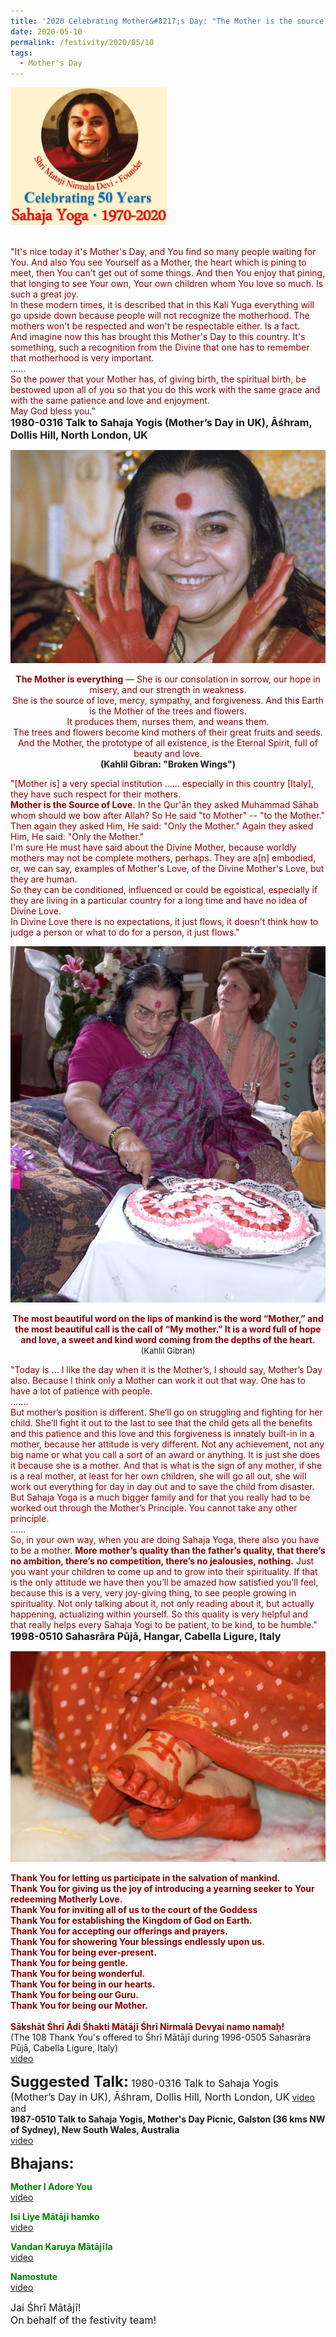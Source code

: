 ```yaml
---
title: '2020 Celebrating Mother&#8217;s Day: "The Mother is the source of love." '
date: 2020-05-10
permalink: /festivity/2020/05/10
tags:
  - Mother's Day
---
```


<div style="text-align: left"><img src="/images/image00.png" width="250" /></div><br>

<p>
<font color="DarkRed">"It's nice today it's Mother's Day, and You find so many people waiting for You. 
And also You see Yourself as a Mother, the heart which is pining to meet, then You can't get out of some things. And then You enjoy that pining, that longing to see Your own, Your own children whom You love so much. Is such a great joy.<br>
In these modern times, it is described that in this Kali Yuga everything will go upside down because people will not recognize the motherhood. The mothers won't be respected and won't be respectable either. Is a fact.<br>
And imagine now this has brought this Mother's Day to this country. It's something, such a recognition from the Divine that one has to remember that motherhood is very important.<br>
......<br>
So the power that your Mother has, of giving birth, the spiritual birth, be bestowed upon all of you so that you do this work with the same grace and with the same patience and love and enjoyment.<br>
May God bless you."</font><br>
<font size="+0"><b>1980-0316 Talk to Sahaja Yogis (Mother’s Day in UK),  Āśhram, Dollis Hill, North London, UK</b></font>
</p>

<div style="text-align: center"><img src="/images/image335.png" /></div>

<p style="text-align:center;">
<font color="DarkRed"><b>The Mother is everything</b> — She is our consolation in sorrow, our hope in misery, and our strength in weakness.<br>
She is the source of love, mercy, sympathy, and forgiveness. And this Earth is the Mother of the trees and flowers.<br>
It produces them, nurses them, and weans them.<br>
The trees and flowers become kind mothers of their great fruits and seeds.<br> 
And the Mother, the prototype of all existence, is the Eternal Spirit, full of beauty and love.</font><br>
<b>(Kahlil Gibran: "Broken Wings")</b><br>
</p>

<p>
<font color="DarkRed">"[Mother is] a very special institution ...... especially in this country [Italy], they have such respect for their mothers.<br>
<b>Mother is the Source of Love.</b> In the Qur'ān they asked Muhammad Sāhab whom should we bow after Allah? So He said "to Mother" -- "to the Mother."<br>
Then again they asked Him, He said: "Only the Mother." Again they asked Him, He said: "Only the Mother."<br>
I'm sure He must have said about the Divine Mother, because worldly mothers may not be complete mothers, perhaps. They are a[n] embodied, or, we can say, examples of Mother's Love, of the Divine Mother's Love, but they are human.<br>
So they can be conditioned, influenced or could be egoistical, especially if they are living in a particular country for a long time and have no idea of Divine Love.<br>
In Divine Love there is no expectations, it just flows, it doesn't think how to judge a person or what to do for a person, it just flows."</font><br>
<font size="+0"><b></b></font>
</p>

<div style="text-align: center"><img src="/images/image436.png" /></div>

<p style="text-align:center;">
<font color="DarkRed"><b>The most beautiful word on the lips of mankind is the word “Mother,” and the most beautiful call is the call of “My mother.” 
It is a word full of hope and love, a sweet and kind word coming from the depths of the heart. </b></font><br>
<font size="-1">(Kahlil Gibran)</font><br>
</p>

<p>
<font color="DarkRed">"Today is ... I like the day when it is the Mother’s, I should say, Mother’s Day also. Because I think only a Mother can work it out that way. One has to have a lot of patience with people.<br>
.......<br>
But mother’s position is different. She’ll go on struggling and fighting for her child. She’ll fight it out to the last to see that the child gets all the benefits and this patience and this love and this forgiveness is innately built-in in a mother, because her attitude is very different. Not any achievement, not any big name or what you call a sort of an award or anything. It is just she does it because she is a mother. And that is what is the sign of any mother, if she is a real mother, at least for her own children, she will go all out, she will work out everything for day in day out and to save the child from disaster. But Sahaja Yoga is a much bigger family and for that you really had to be worked out through the Mother’s Principle. You cannot take any other principle.<br>
......<br>
So, in your own way, when you are doing Sahaja Yoga, there also you have to be a mother. <b>More mother’s quality than the father’s quality, that there’s no ambition, there’s no competition, there’s no jealousies, nothing.</b> Just you want your children to come up and to grow into their spirituality. If that is the only attitude we have then you’ll be amazed how satisfied you’ll feel, because this is a very, very joy-giving thing, to see people growing in spirituality. Not only talking about it, not only reading about it, but actually happening, actualizing within yourself. So this quality is very helpful and that really helps every Sahaja Yogi to be patient, to be kind, to be humble."</font><br>
<font size="+0"><b>1998-0510 Sahasrāra Pūjā,  Hangar, Cabella Ligure, Italy</b></font>
</p>

<div style="text-align: center"><img src="/images/image437.png" /></div>

<p>
<font color="DarkRed"><b>Thank You  for letting us participate in the salvation of mankind.</b><br>
<b>Thank You for giving us the joy of introducing a yearning seeker to Your redeeming Motherly Love.</b><br>
<b>Thank You for inviting all of us to the court of the Goddess</b><br>
<b>Thank You for establishing the Kingdom of God on Earth.</b><br>
<b>Thank You for accepting our offerings and prayers.</b><br>
<b>Thank You for showering Your blessings endlessly upon us.</b><br>
<b>Thank You for being ever-present.</b><br>
<b>Thank You for being gentle.</b><br>
<b>Thank You for being wonderful.</b><br>
<b>Thank You for being in our hearts.</b><br>
<b>Thank You for being our Guru.</b><br>
<b>Thank You for being our Mother.</b><br>
<br>
<b>Sākshāt Śhrī Ādi Śhakti Mātājī Śhrī Nirmalā Devyai namo namaḥ!</b></font><br>
(The 108 Thank You's offered to Śhrī Mātājī during 1996-0505 Sahasrāra Pūjā, Cabella Ligure, Italy)<br>
<a href="https://www.youtube.com/watch?v=wP_R9tpOVag"> video</a>
</p>

<font size="+2"><b>Suggested Talk:</b></font> 
<font size="+0">1980-0316 Talk to Sahaja Yogis (Mother’s Day in UK),  Āśhram, Dollis Hill, North London, UK<b></b></font>
<a href="https://www.youtube.com/watch?v=OzZQ4Kn4SpU"> video</a><br>
and<br>
<b>1987-0510 Talk to Sahaja Yogis, Mother's Day Picnic, Galston (36 kms NW of Sydney), New South Wales, Australia</b></font><br>
<a href="https://www.youtube.com/watch?v=F7ezzMPrC3A"> video</a><br>

<font size="+2"><b>Bhajans:</b></font>

<p>
<font color="green"><b>Mother I Adore You</b></font><br>
<a href="https://www.youtube.com/watch?v=LsWaC7NktHA">video</a>
</p>
 
<p>
<font color="green"><b>Isi Liye Mātājī hamko</b></font><br>
<a href="https://seven-teams.github.io/Videos_Links.html">video</a> 
</p>

<p>
<font color="green"><b>Vandan Karuya Mātājīla</b></font><br>
<a href="https://www.youtube.com/watch?v=ybCnMcQi2ZQ">video</a> 
</p>

<p>
<font color="green"><b>Namostute</b></font><br>
<a href="https://www.youtube.com/watch?v=30F02gXLuGw">video</a> 
</p>

<p>
<font size="+0">Jai Śhrī Mātājī!<br>
On behalf of the festivity team!</font>
</p>